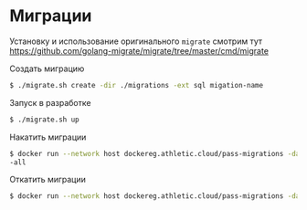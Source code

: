 # Миграции

Установку и использование оригинального `migrate` смотрим тут
https://github.com/golang-migrate/migrate/tree/master/cmd/migrate

Создать миграцию
```bash
$ ./migrate.sh create -dir ./migrations -ext sql migation-name
```

Запуск в разработке
```bash
$ ./migrate.sh up
```

Накатить миграции
```bash
$ docker run --network host dockereg.athletic.cloud/pass-migrations -database 'mysql://pass:pass@tcp(192.168.1.36:3306)/pass?charset=utf8' up
-all
```

Откатить миграции
```bash
$ docker run --network host dockereg.athletic.cloud/pass-migrations -database 'mysql://pass:pass@tcp(192.168.1.36:3306)/pass?charset=utf8' down -all
```
